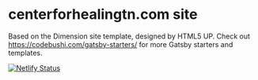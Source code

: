 # centerforhealingtn.com site

Based on the Dimension site template, designed by HTML5 UP. Check out https://codebushi.com/gatsby-starters/ for more Gatsby starters and templates.

[![Netlify Status](https://api.netlify.com/api/v1/badges/de38d459-bc26-4c53-9861-9b6c2d19f38a/deploy-status)](https://app.netlify.com/sites/vigilant-clarke-410996/deploys)
